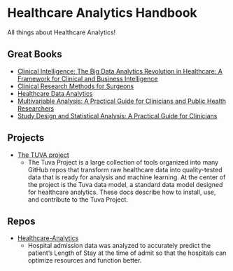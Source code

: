 # Healthcare Analytics Handbook
All things about Healthcare Analytics!

## Great Books

- [Clinical Intelligence: The Big Data Analytics Revolution in Healthcare: A Framework for Clinical and Business Intelligence](https://www.amazon.com/Clinical-Intelligence-Analytics-Revolution-Healthcare-ebook/dp/B00LMPD6XA)
- [Clinical Research Methods for Surgeons](https://www.amazon.com/Clinical-Research-Methods-Surgeons-Penson/dp/1588293262)
- [Healthcare Data Analytics](https://www.amazon.com/Healthcare-Analytics-Chapman-Knowledge-Discovery/dp/1482232111)
- [Multivariable Analysis: A Practical Guide for Clinicians and Public Health Researchers](https://www.amazon.com/Multivariable-Analysis-Cambridge-Medicine-Hardcover-ebook/dp/B0054NUBA2)
- [Study Design and Statistical Analysis: A Practical Guide for Clinicians](https://www.amazon.com/Study-Design-Statistical-Analysis-Clinicians-ebook/dp/B00AKE1QUE)

## Projects  

- [The TUVA project](https://thetuvaproject.com/)
    - The Tuva Project is a large collection of tools organized into many GitHub repos that transform raw healthcare data into quality-tested data that is ready for analysis and machine learning. At the center of the project is the Tuva data model, a standard data model designed for healthcare analytics. These docs describe how to install, use, and contribute to the Tuva Project.

## Repos

- [Healthcare-Analytics](https://github.com/msasnur/Healthcare-Analytics)
    - Hospital admission data was analyzed to accurately predict the patient’s Length of Stay at the time of admit so that the hospitals can optimize resources and function better. 



